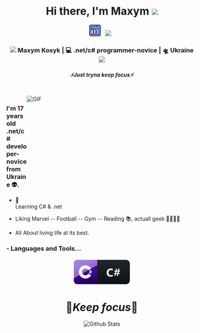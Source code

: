 <div align="center">
   <h1>Hi there, I'm Maxym</a> <img src="https://media.giphy.com/media/hvRJCLFzcasrR4ia7z/giphy.gif" width="25px"> </h1>


  
</div>

<p align='center'>
   <a href="https://www.linkedin.com/in/maxym-kosyk-1444302b9/"><img height="30" src="https://raw.githubusercontent.com/8bithemant/8bithemant/master/linkedin.png?raw=true"></a>&nbsp;&nbsp;
    <a href="https://steamcommunity.com/profiles/76561198968515992/"><img height="30" src="https://upload.wikimedia.org/wikipedia/commons/8/83/Steam_icon_logo.svg"></a>&nbsp;&nbsp;



 </p>
<div align="center">
<h3><img src="https://media.giphy.com/media/WUlplcMpOCEmTGBtBW/giphy.gif" width="30">  Maxym Kosyk | 💻 .net/c# programmer-novice | 🛸 Ukraine  <img src="https://media.giphy.com/media/WUlplcMpOCEmTGBtBW/giphy.gif" width="30"></h3>
</div>

 <h5 align="center">
   <i>⚡️Just tryna keep focus⚡️</i>
  </h5>



  <br />
<img align="right" height="270px" width="450px" alt="GIF" src="https://media.giphy.com/media/v1.Y2lkPTc5MGI3NjExaWI4M2J4aXRsdWc3MGxrdm5pczlkMTJ0bmdlM2tkaXU5M3BpZDRlMyZlcD12MV9pbnRlcm5hbF9naWZfYnlfaWQmY3Q9Zw/PPagRpeUqhO3Q25hT8/giphy-downsized-large.gif" />
<p align="center">
  <h3> I'm 17 years old .net/c# developer-novice from Ukraine 👽.</h3>
</p>


 - 🥀 Learning C# & .net
 
- Liking Marvel -- Football -- Gym -- Reading 📚, actuall geek 🐱‍💻🐱‍🏍
 
 - All About living life at its best.

### - Languages and Tools...
<p align="center">
  <img src="https://raw.githubusercontent.com/8bithemant/8bithemant/master/svg/dev/languages/csharp.svg" alt="csharp" style="vertical-align:top; margin:4px">

  <h1 align='center'>🔋<i>Keep focus</i>🔋</h1>

<p align="center">
        <img src="https://raw.githubusercontent.com/mayhemantt/mayhemantt/Update/svg/Bottom.svg" alt="Github Stats" />
</p>
